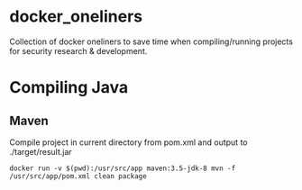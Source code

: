 # docker_oneliners
Collection of docker oneliners to save time when compiling/running projects for security research &amp; development.

# Compiling Java
## Maven
Compile project in current directory from pom.xml and output to ./target/result.jar
```
docker run -v $(pwd):/usr/src/app maven:3.5-jdk-8 mvn -f /usr/src/app/pom.xml clean package
```
